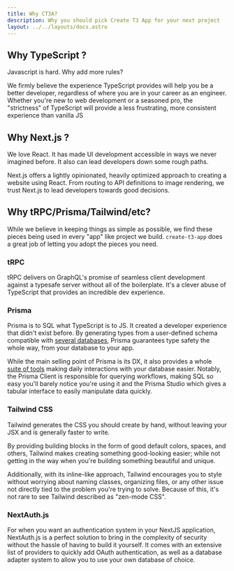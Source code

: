 ```yaml
---
title: Why CT3A?
description: Why you should pick Create T3 App for your next project
layout: ../../layouts/docs.astro
---
```


## Why TypeScript ?

Javascript is hard. Why add more rules?

We firmly believe the experience TypeScript provides will help you be a better developer, regardless of where you are in your career as an engineer. Whether you're new to web development or a seasoned pro, the "strictness" of TypeScript will provide a less frustrating, more consistent experience than vanilla JS

## Why Next.js ?

We love React. It has made UI development accessible in ways we never imagined before. It also can lead developers down some rough paths.

Next.js offers a lightly opinionated, heavily optimized approach to creating a website using React. From routing to API definitions to image rendering, we trust Next.js to lead developers towards good decisions.

## Why tRPC/Prisma/Tailwind/etc?

While we believe in keeping things as simple as possible, we find these pieces being used in every "app" like project we build. `create-t3-app` does a great job of letting you adopt the pieces you need.

### tRPC

tRPC delivers on GraphQL's promise of seamless client development against a typesafe server without all of the boilerplate. It's a clever abuse of TypeScript that provides an incredible dev experience.

### Prisma

Prisma is to SQL what TypeScript is to JS. It created a developer experience that didn't exist before. By generating types from a user-defined schema compatible with [several databases](https://www.prisma.io/docs/concepts/database-connectors), Prisma guarantees type safety the whole way, from your database to your app.

While the main selling point of Prisma is its DX, it also provides a whole [suite of tools](https://www.prisma.io/docs/concepts/overview/should-you-use-prisma#-you-want-a-tool-that-holistically-covers-your-database-workflows) making daily interactions with your database easier. Notably, the Prisma Client is responsible for querying workflows, making SQL so easy you'll barely notice you're using it and the Prisma Studio which gives a tabular interface to easily manipulate data quickly.

### Tailwind CSS

Tailwind generates the CSS you should create by hand, without leaving your JSX and is generally faster to write.

By providing building blocks in the form of good default colors, spaces, and others, Tailwind makes creating something good-looking easier; while not getting in the way when you're building something beautiful and unique.

Additionally, with its inline-like approach, Tailwind encourages you to style without worrying about naming classes, organizing files, or any other issue not directly tied to the problem you're trying to solve. Because of this, it's not rare to see Tailwind described as "zen-mode CSS".

### NextAuth.js

For when you want an authentication system in your NextJS application, NextAuth.js is a perfect solution to bring in the complexity of security without the hassle of having to build it yourself. It comes with an extensive list of providers to quickly add OAuth authentication, as well as a database adapter system to allow you to use your own database of choice.
